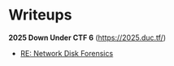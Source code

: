 # Writeups

**2025 Down Under CTF 6** (https://2025.duc.tf/)
- [RE: Network Disk Forensics](2025-DUCTF/RE_Network_Disk_Forensics.md)
